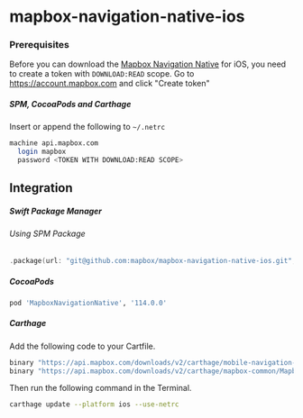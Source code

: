 # mapbox-navigation-native-ios

### Prerequisites

Before you can download the [Mapbox Navigation Native](https://github.com/mapbox/mapbox-navigation-native) for iOS, you need to create a token with `DOWNLOAD:READ` scope.
Go to https://account.mapbox.com and click "Create token"

##### SPM, CocoaPods and Carthage
Insert or append the following to `~/.netrc`

```bash
machine api.mapbox.com
  login mapbox
  password <TOKEN WITH DOWNLOAD:READ SCOPE>
```

## Integration

##### Swift Package Manager

###### Using SPM Package

```swift
.package(url: "git@github.com:mapbox/mapbox-navigation-native-ios.git", from: "114.0.0"),
```

##### CocoaPods

```ruby
pod 'MapboxNavigationNative', '114.0.0'
```

##### Carthage

Add the following code to your Cartfile.

```bash
binary "https://api.mapbox.com/downloads/v2/carthage/mobile-navigation-native/MapboxNavigationNative.json" == 114.0.0
binary "https://api.mapbox.com/downloads/v2/carthage/mapbox-common/MapboxCommon-ios.json" == 23.0.0-rc.2
```

Then run the following command in the Terminal.
```bash
carthage update --platform ios --use-netrc
```
